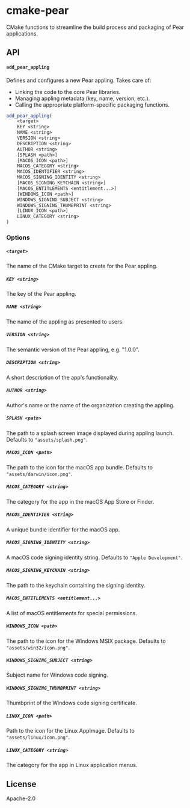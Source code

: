 # cmake-pear
CMake functions to streamline the build process and packaging of Pear applications.

## API
#### `add_pear_appling`
Defines and configures a new Pear appling. Takes care of:

- Linking the code to the core Pear libraries.
- Managing appling metadata (key, name, version, etc.).
- Calling the appropriate platform-specific packaging functions.


```cmake
add_pear_appling(
    <target>
    KEY <string> 
    NAME <string> 
    VERSION <string> 
    DESCRIPTION <string> 
    AUTHOR <string> 
    [SPLASH <path>]
    [MACOS_ICON <path>]
    MACOS_CATEGORY <string>
    MACOS_IDENTIFIER <string>
    MACOS_SIGNING_IDENTITY <string>
    [MACOS_SIGNING_KEYCHAIN <string>]
    [MACOS_ENTITLEMENTS <entitlement...>]
    [WINDOWS_ICON <path>]
    WINDOWS_SIGNING_SUBJECT <string>
    WINDOWS_SIGNING_THUMBPRINT <string>
    [LINUX_ICON <path>]
    LINUX_CATEGORY <string>
)
```
### Options
##### `<target>`
The name of the CMake target to create for the Pear appling.
	
##### `KEY <string>`
The key of the Pear appling.
	
##### `NAME <string>`
The name of the appling as presented to users.
	
##### `VERSION <string>` 
The semantic version of the Pear appling, e.g. "1.0.0".
	
##### `DESCRIPTION <string>`
A short description of the app's functionality.
	
##### `AUTHOR <string>`
Author's name or the name of the organization creating the appling.
	
##### `SPLASH <path>`
The path to a splash screen image displayed during appling launch. Defaults to `"assets/splash.png"`.
	
##### `MACOS_ICON <path>` 
The path to the icon for the macOS app bundle. Defaults to `"assets/darwin/icon.png"`.

##### `MACOS_CATEGORY <string>`
The category for the app in the macOS App Store or Finder.

##### `MACOS_IDENTIFIER <string>`
A unique bundle identifier for the macOS app.

##### `MACOS_SIGNING_IDENTITY <string>`
A macOS code signing identity string. Defaults to `"Apple Development"`.

##### `MACOS_SIGNING_KEYCHAIN <string>` 
The path to the keychain containing the signing identity.

##### `MACOS_ENTITLEMENTS <entitlement...>` 
A list of macOS entitlements for special permissions.

##### `WINDOWS_ICON <path>` 
The path to the icon for the Windows MSIX package. Defaults to `"assets/win32/icon.png"`.

##### `WINDOWS_SIGNING_SUBJECT <string>` 
Subject name for Windows code signing.

##### `WINDOWS_SIGNING_THUMBPRINT <string>` 
Thumbprint of the Windows code signing certificate.

##### `LINUX_ICON <path>` 
Path to the icon for the Linux AppImage. Defaults to `"assets/linux/icon.png"`.

##### `LINUX_CATEGORY <string>` 
The category for the app in Linux application menus.

## License

Apache-2.0
